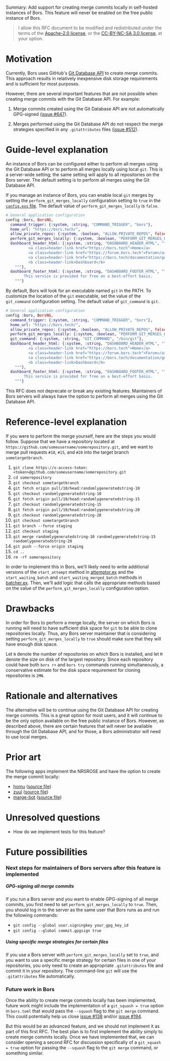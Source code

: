 Summary: Add support for creating merge commits locally in self-hosted instances of Bors. This feature will never be enabled on the free public instance of Bors.

> I allow this RFC document to be modified and redistributed under the terms of the [Apache-2.0 license](http://www.apache.org/licenses/LICENSE-2.0), or the [CC-BY-NC-SA 3.0 license](http://creativecommons.org/licenses/by-nc-sa/3.0/deed.en_US), at your option.

# Motivation

Currently, Bors uses GitHub's [Git Database API](https://developer.github.com/v3/git/) to create merge commits. This approach results in relatively inexpensive disk storage requirements and is sufficient for most purposes.

However, there are several important features that are not possible when creating merge commits with the Git Database API. For example:

1. Merge commits created using the Git Database API are not automatically GPG-signed ([issue #647](https://github.com/bors-ng/bors-ng/issues/647)).

2. Merges performed using the Git Database API do not respect the merge strategies specified in any `.gitattributes` files ([issue #512](https://github.com/bors-ng/bors-ng/issues/512)).


# Guide-level explanation

An instance of Bors can be configured either to perform all merges using the Git Database API or to perform all merges locally using local `git`. This is a server-wide setting; the same setting will apply to all repositories on the Bors server. The default setting is to perform all merges using the Git Database API.

If you manage an instance of Bors, you can enable local `git` merges by setting the `perform_git_merges_locally` configuration setting to `true` in the [`config.exs` file](https://github.com/bors-ng/bors-ng/blob/a4c2f27367027172aad4c7624316025c6e6640aa/config/config.exs). The default value of `perform_git_merges_locally` is `false`.
```elixir
# General application configuration
config :bors, BorsNG,
  command_trigger: {:system, :string, "COMMAND_TRIGGER", "bors"},
  home_url: "https://bors.tech/",
  allow_private_repos: {:system, :boolean, "ALLOW_PRIVATE_REPOS", false},
  perform_git_merges_locally: {:system, :boolean, "PERFORM_GIT_MERGES_LOCALLY", true},
  dashboard_header_html: {:system, :string, "DASHBOARD_HEADER_HTML", """
          <a class=header-link href="https://bors.tech">Home</a>
          <a class=header-link href="https://forum.bors.tech">Forum</a>
          <a class=header-link href="https://bors.tech/documentation/getting-started/">Docs</a>
          <b class=header-link>Dashboard</b>
    """},
  dashboard_footer_html: {:system, :string, "DASHBOARD_FOOTER_HTML", """
        This service is provided for free on a best-effort basis.
    """}
```

By default, Bors will look for an executable named `git` in the PATH. To customize the location of the `git` executable, set the value of the `git_command` configuration setting. The default value of `git_command` is `git`.
```elixir
# General application configuration
config :bors, BorsNG,
  command_trigger: {:system, :string, "COMMAND_TRIGGER", "bors"},
  home_url: "https://bors.tech/",
  allow_private_repos: {:system, :boolean, "ALLOW_PRIVATE_REPOS", false},
  perform_git_merges_locally: {:system, :boolean, "PERFORM_GIT_MERGES_LOCALLY", true},
  git_command: {:system, :string, "GIT_COMMAND", "/bin/git"},
  dashboard_header_html: {:system, :string, "DASHBOARD_HEADER_HTML", """
          <a class=header-link href="https://bors.tech">Home</a>
          <a class=header-link href="https://forum.bors.tech">Forum</a>
          <a class=header-link href="https://bors.tech/documentation/getting-started/">Docs</a>
          <b class=header-link>Dashboard</b>
    """},
  dashboard_footer_html: {:system, :string, "DASHBOARD_FOOTER_HTML", """
        This service is provided for free on a best-effort basis.
    """}
```

This RFC does not deprecate or break any existing features. Maintainers of Bors servers will always have the option to perform all merges using the Git Database API.

# Reference-level explanation

If you were to perform the merge yourself, here are the steps you would follow. Suppose that we have a repository located at `https://github.com/someusername/somerepository.git`, and we want to merge pull requests `#10`, `#15`, and `#20` into the target branch `sometargetbranch`.

1. `git clone https://x-access-token:<token>@github.com/someusername/somerepository.git`
2. `cd somerepository`
3. `git checkout sometargetbranch`
4. `git fetch origin pull/10/head:randomlygeneratedstring-10`
5. `git checkout randomlygeneratedstring-10`
6. `git fetch origin pull/10/head:randomlygeneratedstring-15`
7. `git checkout randomlygeneratedstring-15`
8. `git fetch origin pull/10/head:randomlygeneratedstring-20`
9. `git checkout randomlygeneratedstring-20`
10. `git checkout sometargetbranch`
11. `git branch --force staging`
12. `git checkout staging`
13. `git merge randomlygeneratedstring-10 randomlygeneratedstring-15 randomlygeneratedstring-20`
14. `git push --force origin staging`
15. `cd ..`
16. `rm -rf somerepository`

In order to implement this in Bors, we'll likely need to write additional versions of the `start_attempt` method in [attemptor.ex](https://github.com/bors-ng/bors-ng/blob/a4c2f27367027172aad4c7624316025c6e6640aa/lib/worker/attemptor.ex) and the `start_waiting_batch` and `start_waiting_merged_batch`  methods in [batcher.ex](https://github.com/bors-ng/bors-ng/blob/a4c2f27367027172aad4c7624316025c6e6640aa/lib/worker/batcher.ex). Then, we'll add logic that calls the appropriate methods based on the value of the `perform_git_merges_locally` configuration option.

# Drawbacks

In order for Bors to perform a merge locally, the server on which Bors is running will need to have sufficient disk space for `git` to be able to clone repositories locally. Thus, any Bors server maintainer that is considering setting `perform_git_merges_locally` to `true` should make sure that they will have enough disk space.

Let `N` denote the number of repositories on which Bors is installed, and let `M` denote the size on disk of the largest repository. Since each repository could have both `bors r+` and `bors try` commands running simultaneously, a conservative estimate for the disk space requirement for cloning repositories is `2MN`.

# Rationale and alternatives

The alternative will be to continue using the Git Database API for creating merge commits. This is a great option for most users, and it will continue to be the only option available on the free public instance of Bors. However, as described above, there are certain features that will never be available through the Git Database API, and for those, a Bors administrator will need to use local merges.

# Prior art
The following apps implement the NRSROSE and have the option to create the merge commit locally:
* [homu](https://github.com/servo/homu) ([source file](https://github.com/servo/homu/blob/2ea53e76ebac3e5fa11bc39054b3cd4c42eff607/homu/main.py#L693))
* [zuul](https://github.com/openstack-infra/zuul) ([source file](https://github.com/openstack-infra/zuul/blob/dc9347c1223e3c7eb0399889d03c5de9e854a836/zuul/merger/merger.py#L382))
* [marge-bot](https://github.com/smarkets/marge-bot) ([source file](https://github.com/smarkets/marge-bot/blob/4813da4baf9e92f8d429990a2fccf03baea1b668/marge/git.py#L104))

# Unresolved questions

* How do we implement tests for this feature?

# Future possibilities

### Next steps for maintainers of Bors servers after this feature is implemented

##### GPG-signing all merge commits

If you run a Bors server and you want to enable GPG-signing of all merge commits, you first need to set `perform_git_merges_locally` to `true`. Then, you should log in to the server as the same user that Bors runs as and run the following commands:
* `git config --global user.signingkey your_gpg_key_id`
* `git config --global commit.gpgsign true`

##### Using specific merge strategies for certain files

If you use a Bors server with `perform_git_merges_locally` set to `true`, and you want to use a specific merge strategy for certain files in one of your repositories, you only need to create an appropriate `.gitattributes` file and commit it in your repository. The command-line `git` will use the `.gitattributes` file automatically.

### Future work in Bors

Once the ability to create merge commits locally has been implemented, future work might include the implementation of a `git_squash = true` option in `bors.toml` that would pass the `--squash` flag to the `git merge` command. This could potentially help us close [issue #138](https://github.com/bors-ng/bors-ng/issues/138) and/or [issue #194](https://github.com/bors-ng/bors-ng/issues/194).

But this would be an advanced feature, and we should not implement it as part of this first RFC. The best plan is to first implement the ability simply to create merge commits locally. Once we have implemented that, we can consider opening a second RFC for discussion specifically of a `git_squash = true` option for passing the `--squash` flag to the `git merge` command, or something similar.
